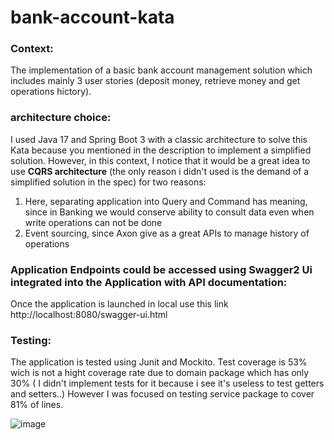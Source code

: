 # bank-account-kata

### Context: 
The implementation of a basic bank account management solution which includes mainly 3 user stories (deposit money, retrieve money and get operations hictory).

### architecture choice:
I used Java 17 and Spring Boot 3 with a classic architecture to solve this Kata because you mentioned in the description to implement a simplified solution.
However, in this context, I notice that it would be a great idea to use **CQRS architecture** (the only reason i didn't used is  the demand of a simplified solution in the spec) for two reasons:
1) Here, separating application into Query and Command has meaning, since in Banking we would conserve ability to consult data even when write operations can not be done
2) Event sourcing, since Axon give as a great APIs to manage history of operations

### Application Endpoints could be accessed using Swagger2 Ui integrated into the Application with API documentation:
Once the application is launched in local use this link  http://localhost:8080/swagger-ui.html
### Testing:
The application is tested using Junit and Mockito.
Test coverage is 53% wich is not a hight coverage rate due to domain package which has only 30% ( I didn't implement tests for it because i see it's useless to test getters and setters..) However I was focused on testing service package to cover 81% of lines.

![image](https://github.com/RihabGit/bank-account-kata/assets/102800009/e1ff1c5f-efb9-4a29-afa8-28fcc477d9e1)


